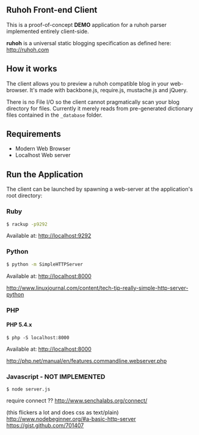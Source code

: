 ## Ruhoh Front-end Client

This is a proof-of-concept **DEMO** application for a ruhoh parser implemented entirely client-side.

**ruhoh** is a universal static blogging specification as defined here: <http://ruhoh.com>


## How it works

The client allows you to preview a ruhoh compatible blog in your web-browser.
It's made with backbone.js, require.js, mustache.js and jQuery.

There is no File I/O so the client cannot pragmatically scan your blog directory for files.
Currently it merely reads from pre-generated dictionary files contained in the `_database` folder.

## Requirements

- Modern Web Browser
- Localhost Web server

## Run the Application

The client can be launched by spawning a web-server at the application's root directory:

### Ruby

````bash
$ rackup -p9292
```` 
Available at: <http://localhost:9292>

### Python

````bash
$ python -m SimpleHTTPServer
````
Available at: <http://localhost:8000>

<http://www.linuxjournal.com/content/tech-tip-really-simple-http-server-python>

### PHP

#### PHP  5.4.x

    $ php -S localhost:8000

Available at: <http://localhost:8000>

<http://php.net/manual/en/features.commandline.webserver.php>
    
### Javascript - NOT IMPLEMENTED

    $ node server.js

require connect ??
<http://www.senchalabs.org/connect/>

(this flickers a lot and does css as text/plain)    
<http://www.nodebeginner.org/#a-basic-http-server>
<https://gist.github.com/701407>
